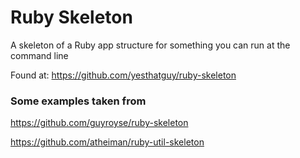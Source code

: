 # Ruby Skeleton

A skeleton of a Ruby app structure for something you can run at the command line

Found at: https://github.com/yesthatguy/ruby-skeleton


### Some examples taken from

https://github.com/guyroyse/ruby-skeleton

https://github.com/atheiman/ruby-util-skeleton

